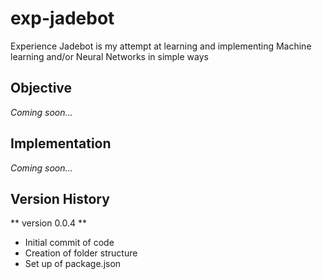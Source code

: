 # exp-jadebot
Experience Jadebot is my attempt at learning and implementing Machine learning and/or Neural Networks in simple ways

## Objective
_Coming soon..._

## Implementation
_Coming soon..._

## Version History

** version 0.0.4 **
* Initial commit of code
* Creation of folder structure
* Set up of package.json
